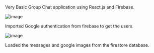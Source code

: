 Very Basic Group Chat application using React.js and Firebase.

![image](https://user-images.githubusercontent.com/68497024/155280702-1bb75868-ee0b-488c-a855-405a9adff0fc.png)

Imported Google authentication from firebase to get the users.

![image](https://user-images.githubusercontent.com/68497024/155280657-97705307-9b6d-469d-a6aa-a5792cdddfdc.png)

Loaded the messages and google images from the firestore database. 
